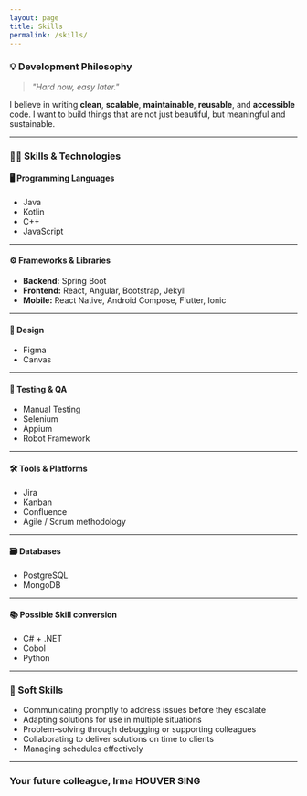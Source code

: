 ```yaml
---
layout: page
title: Skills
permalink: /skills/
---
```


### 💡 Development Philosophy

> _"Hard now, easy later."_  

I believe in writing **clean**, **scalable**, **maintainable**, **reusable**, and **accessible** code. I want to build things that are not just beautiful, but meaningful and sustainable.

---

### 👩‍💻 Skills & Technologies

#### 🖥 Programming Languages

* Java
* Kotlin
* C++
* JavaScript

---

#### ⚙️ Frameworks & Libraries

* **Backend:** Spring Boot
* **Frontend:** React, Angular, Bootstrap, Jekyll
* **Mobile:** React Native, Android Compose, Flutter, Ionic

---

#### 🎨 Design

* Figma
* Canvas

---

#### 🧪 Testing & QA

* Manual Testing
* Selenium
* Appium
* Robot Framework

---

#### 🛠 Tools & Platforms

* Jira
* Kanban
* Confluence
* Agile / Scrum methodology

---

#### 🗃 Databases

* PostgreSQL
* MongoDB

---

#### 📚 Possible Skill conversion 
* C# + .NET
* Cobol
* Python

---

### 📢 Soft Skills
* Communicating promptly to address issues before they escalate
* Adapting solutions for use in multiple situations
* Problem-solving through debugging or supporting colleagues
* Collaborating to deliver solutions on time to clients
* Managing schedules effectively

---

### Your future colleague, Irma HOUVER SING